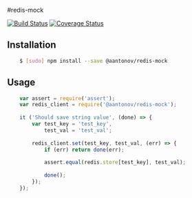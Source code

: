 #redis-mock

[![Build Status][travis-image]][travis-url] [![Coverage Status][coveralls-image]][coveralls-url]

[travis-image]: https://travis-ci.org/aantonovdevelop/redis-mock.svg?branch=master
[travis-url]: https://travis-ci.org/aantonovdevelop/redis-mock

[coveralls-image]: https://coveralls.io/repos/aantonovdevelop/redis-mock/badge.svg?branch=master&service=github
[coveralls-url]: https://coveralls.io/github/aantonovdevelop/redis-mock?branch=master

## Installation

``` bash
    $ [sudo] npm install --save @aantonov/redis-mock
```

## Usage

``` js
    var assert = require('assert');
    var redis_client = require('@aantonov/redis-mock');
    
    it ('Should save string value', (done) => {
        var test_key = 'test_key',
            test_val = 'test_val';
            
        redis_client.set(test_key, test_val, (err) => {
            if (err) return done(err);
            
            assert.equal(redis.store[test_key], test_val);
            
            done();
        });
    });
```